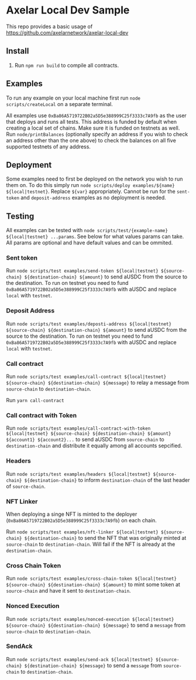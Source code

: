 # Axelar Local Dev Sample

This repo provides a basic usage of https://github.com/axelarnetwork/axelar-local-dev

## Install

1. Run `npm run build` to compile all contracts.

## Examples

To run any example on your local machine first run `node scripts/createLocal` on a separate terminal.

All examples use `0xBa86A5719722B02a5D5e388999C25f3333c7A9fb` as the user that deploys and runs all tests. This address is funded by default when creating a local set of chains. Make sure it is funded on testnets as well. Run `node/printBalances` (optionally specify an address if you wish to check an address other than the one above) to check the balances on all five supported testnets of any address.

## Deployment

Some examples need to first be deployed on the network you wish to run them on. To do this simply run `node scripts/deploy examples/${name} ${local|testnet}`. Replace `${var}` appropriately. Cannot be run for the `sent-token` and `deposit-address` examples as no deployment is needed.

## Testing

All examples can be tested with `node scripts/test/{example-name} ${local|testnet} ...params`. See below for what values params can take. All params are optional and have default values and can be ommited.

### Sent token

Run `node scripts/test examples/send-token ${local|testnet} ${source-chain} ${destination-chain} ${amount}` to send aUSDC from the source to the destination. To run on testnet you need to fund `0xBa86A5719722B02a5D5e388999C25f3333c7A9fb` with aUSDC and replace `local` with `testnet`.

### Deposit Address

Run `node scripts/test examples/deposti-address ${local|testnet} ${source-chain} ${destination-chain} ${amount}` to send aUSDC from the source to the destination. To run on testnet you need to fund `0xBa86A5719722B02a5D5e388999C25f3333c7A9fb` with aUSDC and replace `local` with `testnet`.

### Call contract

Run `node scripts/test examples/call-contract ${local|testnet} ${source-chain} ${destination-chain} ${message}` to relay a message from `source-chain` to `destination-chain`.

Run `yarn call-contract`

### Call contract with Token

Run `node scripts/test examples/call-contract-with-token ${local|testnet} ${source-chain} ${destination-chain} ${amount} ${account1} ${account2}...` to send aUSDC from `source-chain` to `destination-chain` and distribute it equally among all accounts sepcified.

### Headers

Run `node scripts/test examples/headers ${local|testnet} ${source-chain} ${destination-chain}` to inform `destination-chain` of the last header of `source-chain`.

### NFT Linker

When deploying a singe NFT is minted to the deployer (`0xBa86A5719722B02a5D5e388999C25f3333c7A9fb`) on each chain.

Run `node scripts/test examples/nft-linker ${local|testnet} ${source-chain} ${destination-chain}` to send the NFT that was originally minted at `source-chain` to `destination-chain`. Will fail if the NFT is already at the `destination-chain`.

### Cross Chain Token

Run `node scripts/test examples/cross-chain-token ${local|testnet} ${source-chain} ${destination-chain} ${amount}` to mint some token at `source-chain` and have it sent to `destination-chain`.

### Nonced Execution

Run `node scripts/test examples/nonced-execution ${local|testnet} ${source-chain} ${destination-chain} ${message}` to send a `message` from `source-chain` to `destination-chain`. 

### SendAck

Run `node scripts/test examples/send-ack ${local|testnet} ${source-chain} ${destination-chain} ${message}` to send a `message` from `source-chain` to `destination-chain`.

